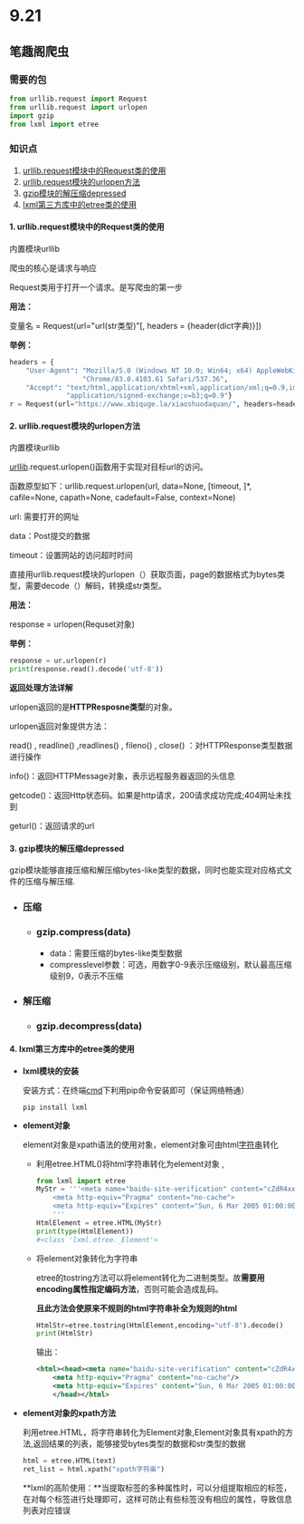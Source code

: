 # 9.21

## 笔趣阁爬虫

### 需要的包

```python
from urllib.request import Request
from urllib.request import urlopen
import gzip
from lxml import etree
```

### 知识点

1.  [urllib.request模块中的Request类的使用](#jump1)
2.  [urllib.request模块的urlopen方法](#jump2)
3.  [gzip模块的解压缩depressed](#jump3)
4.  [lxml第三方库中的etree类的使用](#jump4)

####  <span id="jump1">1. urllib.request模块中的Request类的使用</span>

内置模块urllib

爬虫的核心是请求与响应

Request类用于打开一个请求。是写爬虫的第一步

**用法：**

变量名 = Request(url="url(str类型)"[, headers = {header(dict字典)}])  

**举例：**

```python
headers = {
    "User-Agent": "Mozilla/5.0 (Windows NT 10.0; Win64; x64) AppleWebKit/537.36 (KHTML, like Gecko) "
                  "Chrome/83.0.4103.61 Safari/537.36",
    "Accept": "text/html,application/xhtml+xml,application/xml;q=0.9,image/webp,image/apng,*/*;q=0.8,"
              "application/signed-exchange;v=b3;q=0.9"}
r = Request(url="https://www.xbiquge.la/xiaoshuodaquan/", headers=headers)
```



#### <span id="jump2">2.  urllib.request模块的urlopen方法</span>

内置模块urllib

[urllib](https://so.csdn.net/so/search?q=urllib&spm=1001.2101.3001.7020).request.urlopen()函数用于实现对目标url的访问。

 

函数原型如下：urllib.request.urlopen(url, data=None, [timeout, ]*, cafile=None, capath=None, cadefault=False, context=None)　

url: 需要打开的网址

data：Post提交的数据

timeout：设置网站的访问超时时间

 

直接用urllib.request模块的urlopen（）获取页面，page的数据格式为bytes类型，需要decode（）解码，转换成str类型。

**用法：**

response = urlopen(Requset对象)

**举例：**

```python
response = ur.urlopen(r)
print(response.read().decode('utf-8'))
```

**返回处理方法详解**

urlopen返回的是**HTTPResposne类型**的对象。

urlopen返回对象提供方法：

read() , readline() ,readlines() , fileno() , close() ：对HTTPResponse类型数据进行操作

info()：返回HTTPMessage对象，表示远程服务器返回的头信息

getcode()：返回Http状态码。如果是http请求，200请求成功完成;404网址未找到

geturl()：返回请求的url



#### 3. <span id="jump3">gzip模块的解压缩depressed</span>

gzip模块能够直接压缩和解压缩bytes-like类型的数据，同时也能实现对应格式文件的压缩与解压缩.

- ### 压缩

  - ### **gzip.compress(data)**

    - data：需要压缩的bytes-like类型数据
    - compresslevel参数：可选，用数字0-9表示压缩级别，默认最高压缩级别9，0表示不压缩

- ### 解压缩

  - ### **gzip.decompress(data)**



#### <span id='jump4'>4. lxml第三方库中的etree类的使用</span>

+ **lxml模块的安装**

  安装方式：在终端[cmd](https://so.csdn.net/so/search?q=cmd&spm=1001.2101.3001.7020)下利用pip命令安装即可（保证网络畅通）

  ```
  pip install lxml
  ```

+ **element对象**

  element对象是xpath语法的使用对象，element对象可由html[字符串](https://so.csdn.net/so/search?q=字符串&spm=1001.2101.3001.7020)转化

  - 利用etree.HTML()将html字符串转化为element对象 ,

    ```python
    from lxml import etree
    MyStr = '''<meta name="baidu-site-verification" content="cZdR4xxR7RxmM4zE" />
        <meta http-equiv="Pragma" content="no-cache">
        <meta http-equiv="Expires" content="Sun, 6 Mar 2005 01:00:00 GMT">
        '''
    HtmlElement = etree.HTML(MyStr) 
    print(type(HtmlElement))
    #<class 'lxml.etree._Element'>
    ```

  - 将element对象转化为字符串

    etree的tostring方法可以将element转化为二进制类型。故**需要用encoding属性指定编码方法**，否则可能会造成乱码。

    **且此方法会使原来不规则的html字符串补全为规则的html**

    ```python
    HtmlStr=etree.tostring(HtmlElement,encoding="utf-8").decode()
    print(HtmlStr)
    ```

    输出：

    ```xml
    <html><head><meta name="baidu-site-verification" content="cZdR4xxR7RxmM4zE"/>
        <meta http-equiv="Pragma" content="no-cache"/>
        <meta http-equiv="Expires" content="Sun, 6 Mar 2005 01:00:00 GMT"/>
        </head></html>
    ```

+ **element对象的xpath方法**

  利用etree.HTML，将字符串转化为Element对象,Element对象具有xpath的方法,返回结果的列表，能够接受bytes类型的数据和str类型的数据

  ```python
  html = etree.HTML(text)  
  ret_list = html.xpath("xpath字符串")
  ```

  **lxml的高阶使用：**当提取标签的多种属性时，可以分组提取相应的标签，在对每个标签进行处理即可，这样可防止有些标签没有相应的属性，导致信息列表对应错误

